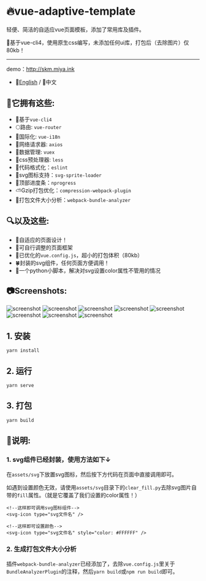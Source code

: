 # 🔥vue-adaptive-template
轻便、简洁的自适应vue页面模板，添加了常用库及插件。

🌽基于vue-cli4，使用原生css编写，未添加任何ui库，打包后（去除图片）仅80kb！

---
demo：http://skm.miya.ink


- 🌺[English](https://github.com/Pure-Peace/vue-adaptive-template/blob/master/README_en.md) / 💖中文


## 📘它拥有这些:
- 🍊基于`vue-cli4`
- 🌕路由: `vue-router`
- 🍁国际化: `vue-i18n`
- 🌝网络请求器: `axios`
- 🚅数据管理: `vuex`
- 💚css预处理器: `less`
- 🍰代码格式化：`eslint`
- 🌠svg图标支持：`svg-sprite-loader`
- 🍩顶部进度条：`nprogress`
- ⛅Gzip打包优化：`compression-webpack-plugin`
- 🙉打包文件大小分析：`webpack-bundle-analyzer`

## 🔍以及这些:
- 🍬自适应的页面设计！
- 🌺可自行调整的页面框架
- 🍮已优化的`vue.config.js`，超小的打包体积（80kb）
- 🍀封装的svg组件，任何页面方便调用！
- 🌴一个python小脚本，解决对svg设置color属性不管用的情况

## 📷Screenshots:
![screenshot](http://otsu.fun/demos2/ss4.png)
![screenshot](http://otsu.fun/demos2/ss7.png)
![screenshot](http://otsu.fun/demos2/ss3.png)
![screenshot](http://otsu.fun/demos2/ss2.png)
![screenshot](http://otsu.fun/demos2/ss5.png)
![screenshot](http://otsu.fun/demos2/ss6.png)
![screenshot](http://otsu.fun/demos2/ss1.png)
![screenshot](http://otsu.fun/demos2/ss8.png)


## 1. 安装
```
yarn install
```

## 2. 运行
```
yarn serve
```

## 3. 打包
```
yarn build
```

## 📘说明:

### 1. svg组件已经封装，使用方法如下↓

在`assets/svg`下放置svg图标，然后按下方代码在页面中直接调用即可。

如遇到设置颜色无效，请使用`assets/svg`目录下的`clear_fill.py`去除svg图片自带的`fill`属性。（就是它覆盖了我们设置的color属性！）

```vue
<!--这样即可调用svg图标组件-->
<svg-icon type="svg文件名" />

<!--这样即可设置颜色-->
<svg-icon type="svg文件名" style="color: #FFFFFF" />
```

### 2. 生成打包文件大小分析

插件`webpack-bundle-analyzer`已经添加了，去除`vue.config.js`里关于`BundleAnalyzerPlugin`的注释，然后`yarn build`或`npm run build`即可。


